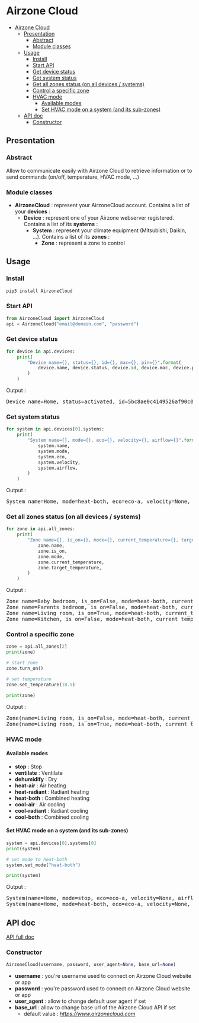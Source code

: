 # Airzone Cloud

- [Airzone Cloud](#airzone-cloud)
  - [Presentation](#presentation)
    - [Abstract](#abstract)
    - [Module classes](#module-classes)
  - [Usage](#usage)
    - [Install](#install)
    - [Start API](#start-api)
    - [Get device status](#get-device-status)
    - [Get system status](#get-system-status)
    - [Get all zones status (on all devices / systems)](#get-all-zones-status-on-all-devices--systems)
    - [Control a specific zone](#control-a-specific-zone)
    - [HVAC mode](#hvac-mode)
      - [Available modes](#available-modes)
      - [Set HVAC mode on a system (and its sub-zones)](#set-hvac-mode-on-a-system-and-its-sub-zones)
  - [API doc](#api-doc)
    - [Constructor](#constructor)

## Presentation

### Abstract

Allow to communicate easily with Airzone Cloud to retrieve information or to send commands (on/off, temperature, HVAC mode, ...)

### Module classes

* **AirzoneCloud** : represent your AirzoneCloud account. Contains a list of your **devices** :
  * **Device** : represent one of your Airzone webserver registered. Contains a list of its **systems** :
    * **System** : represent your climate equipment (Mitsubishi, Daikin, ...). Contains a list of its **zones** :
      * **Zone** : represent a zone to control

## Usage

### Install

```bash
pip3 install AirzoneCloud
```

### Start API

```python
from AirzoneCloud import AirzoneCloud
api = AirzoneCloud("email@domain.com", "password")
```

### Get device status

```python
for device in api.devices:
    print(
        "Device name={}, status={}, id={}, mac={}, pin={}".format(
            device.name, device.status, device.id, device.mac, device.pin
        )
    )
```

Output :

<pre>
Device name=Home, status=activated, id=5bc8ae0c4149526af90c0000, mac=AA:BB:CC:DD:EE:FF, pin=1234
</pre>

### Get system status

```python
for system in api.devices[0].systems:
    print(
        "System name={}, mode={}, eco={}, velocity={}, airflow={}".format(
            system.name,
            system.mode,
            system.eco,
            system.velocity,
            system.airflow,
        )
    )
```

Output :

<pre>
System name=Home, mode=heat-both, eco=eco-a, velocity=None, airflow=None
</pre>

### Get all zones status (on all devices / systems)

```python
for zone in api.all_zones:
    print(
        "Zone name={}, is_on={}, mode={}, current_temperature={}, target_temperature={}".format(
            zone.name,
            zone.is_on,
            zone.mode,
            zone.current_temperature,
            zone.target_temperature,
        )
    )
```

Output :

<pre>
Zone name=Baby bedroom, is_on=False, mode=heat-both, current_temperature=20.4, target_temperature=19.5
Zone name=Parents bedroom, is_on=False, mode=heat-both, current_temperature=21.1, target_temperature=17.0
Zone name=Living room, is_on=True, mode=heat-both, current_temperature=21.4, target_temperature=21.5
Zone name=Kitchen, is_on=False, mode=heat-both, current_temperature=21.2, target_temperature=19.0
</pre>

### Control a specific zone

```python
zone = api.all_zones[2]
print(zone)

# start zone
zone.turn_on()

# set temperature
zone.set_temperature(18.5)

print(zone)
```

Output :

<pre>
Zone(name=Living room, is_on=False, mode=heat-both, current_temp=21.6, target_temp=21.0)
Zone(name=Living room, is_on=True, mode=heat-both, current_temp=21.6, target_temp=18.5)
</pre>

### HVAC mode

#### Available modes

* **stop** : Stop
* **ventilate** : Ventilate
* **dehumidify** : Dry
* **heat-air** : Air heating
* **heat-radiant** : Radiant heating
* **heat-both** : Combined heating
* **cool-air** : Air cooling
* **cool-radiant** : Radiant cooling
* **cool-both** : Combined cooling

#### Set HVAC mode on a system (and its sub-zones)

```python
system = api.devices[0].systems[0]
print(system)

# set mode to heat-both
system.set_mode("heat-both")

print(system)
```

Output :

<pre>
System(name=Home, mode=stop, eco=eco-a, velocity=None, airflow=None)
System(name=Home, mode=heat-both, eco=eco-a, velocity=None, airflow=None)
</pre>

## API doc

[API full doc](API.md)

### Constructor

```python
AirzoneCloud(username, password, user_agent=None, base_url=None)
```

* **username** : you're username used to connect on Airzone Cloud website or app
* **password** : you're password used to connect on Airzone Cloud website or app
* **user_agent** : allow to change default user agent if set
* **base_url** : allow to change base url of the Airzone Cloud API if set
  * default value : _https://www.airzonecloud.com_
